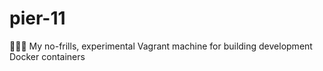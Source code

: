 # pier-11
👨🏼‍💻  My no-frills, experimental Vagrant machine for building development Docker containers
